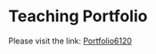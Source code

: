 # Teaching Portfolio

Please visit the link: [Portfolio6120](https://jimmily98.github.io/hangao.github.io/) 


